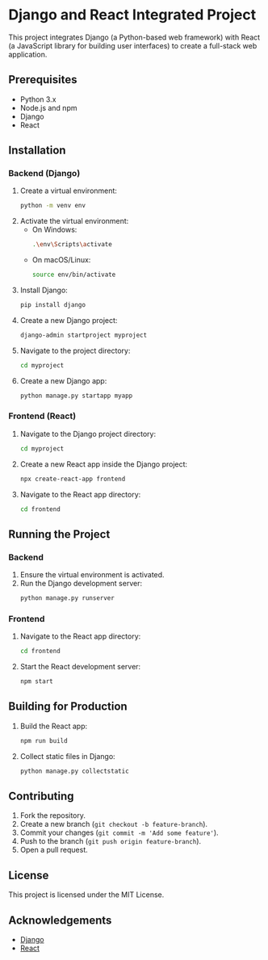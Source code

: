 # Django and React Integrated Project

This project integrates Django (a Python-based web framework) with React (a JavaScript library for building user interfaces) to create a full-stack web application.

## Prerequisites

- Python 3.x
- Node.js and npm
- Django
- React

## Installation

### Backend (Django)

1. Create a virtual environment:
    ```bash
    python -m venv env
    ```
2. Activate the virtual environment:
    - On Windows:
        ```bash
        .\env\Scripts\activate
        ```
    - On macOS/Linux:
        ```bash
        source env/bin/activate
        ```
3. Install Django:
    ```bash
    pip install django
    ```
4. Create a new Django project:
    ```bash
    django-admin startproject myproject
    ```
5. Navigate to the project directory:
    ```bash
    cd myproject
    ```
6. Create a new Django app:
    ```bash
    python manage.py startapp myapp
    ```

### Frontend (React)

1. Navigate to the Django project directory:
    ```bash
    cd myproject
    ```
2. Create a new React app inside the Django project:
    ```bash
    npx create-react-app frontend
    ```
3. Navigate to the React app directory:
    ```bash
    cd frontend
    ```

## Running the Project

### Backend

1. Ensure the virtual environment is activated.
2. Run the Django development server:
    ```bash
    python manage.py runserver
    ```

### Frontend

1. Navigate to the React app directory:
    ```bash
    cd frontend
    ```
2. Start the React development server:
    ```bash
    npm start
    ```

## Building for Production

1. Build the React app:
    ```bash
    npm run build
    ```
2. Collect static files in Django:
    ```bash
    python manage.py collectstatic
    ```

## Contributing

1. Fork the repository.
2. Create a new branch (`git checkout -b feature-branch`).
3. Commit your changes (`git commit -m 'Add some feature'`).
4. Push to the branch (`git push origin feature-branch`).
5. Open a pull request.

## License

This project is licensed under the MIT License.

## Acknowledgements

- [Django](https://www.djangoproject.com/)
- [React](https://reactjs.org/)
